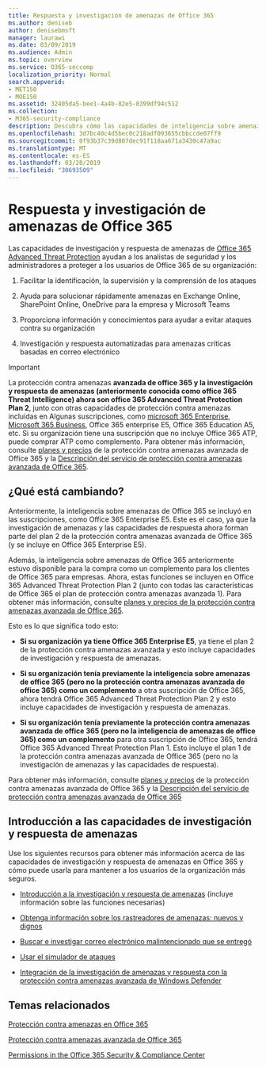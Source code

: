 ```yaml
---
title: Respuesta y investigación de amenazas de Office 365
ms.author: deniseb
author: denisebmsft
manager: laurawi
ms.date: 03/09/2019
ms.audience: Admin
ms.topic: overview
ms.service: O365-seccomp
localization_priority: Normal
search.appverid:
- MET150
- MOE150
ms.assetid: 32405da5-bee1-4a4b-82e5-8399df94c512
ms.collection:
- M365-security-compliance
description: Descubra cómo las capacidades de inteligencia sobre amenazas de Office 365 Advanced Threat Protection pueden ayudarle a investigar amenazas contra su organización, responder a malware, phishing y otros ataques que Office 365 ha detectado en su nombre y buscar amenazas indicadores.
ms.openlocfilehash: 3d7bc40c4d5bec0c218adf093655cbbccde07ff9
ms.sourcegitcommit: 0f93b37c39d807dec91f118aa671a3430c47a9ac
ms.translationtype: MT
ms.contentlocale: es-ES
ms.lasthandoff: 03/20/2019
ms.locfileid: "30693509"
---
```

# <a name="office-365-threat-investigation-and-response"></a>Respuesta y investigación de amenazas de Office 365

Las capacidades de investigación y respuesta de amenazas de [Office 365 Advanced Threat Protection](office-365-atp.md) ayudan a los analistas de seguridad y los administradores a proteger a los usuarios de Office 365 de su organización:
  
1. Facilitar la identificación, la supervisión y la comprensión de los ataques
    
2. Ayuda para solucionar rápidamente amenazas en Exchange Online, SharePoint Online, OneDrive para la empresa y Microsoft Teams
    
3. Proporciona información y conocimientos para ayudar a evitar ataques contra su organización

4. Investigación y respuesta automatizadas para amenazas críticas basadas en correo electrónico
    
> [!IMPORTANT]
> La protección contra amenazas **avanzada de office 365 y la investigación y respuesta de amenazas (anteriormente conocida como office 365 Threat Intelligence) ahora son office 365 Advanced Threat Protection Plan 2**, junto con otras capacidades de protección contra amenazas incluidas en Algunas suscripciones, como [microsoft 365 Enterprise](https://www.microsoft.com/microsoft-365/enterprise/home), [Microsoft 365 Business](https://www.microsoft.com/microsoft-365/business), Office 365 enterprise E5, Office 365 Education A5, etc. Si su organización tiene una suscripción que no incluye Office 365 ATP, puede comprar ATP como complemento. Para obtener más información, consulte [planes y precios](https://products.office.com/exchange/advance-threat-protection) de la protección contra amenazas avanzada de Office 365 y la [Descripción del servicio de protección contra amenazas avanzada de Office 365](https://docs.microsoft.com/office365/servicedescriptions/office-365-advanced-threat-protection-service-description#whats-new-in-office-365-advanced-threat-protection-atp). 
  
## <a name="whats-changing"></a>¿Qué está cambiando?

Anteriormente, la inteligencia sobre amenazas de Office 365 se incluyó en las suscripciones, como Office 365 Enterprise E5. Este es el caso, ya que la investigación de amenazas y las capacidades de respuesta ahora forman parte del plan 2 de la protección contra amenazas avanzada de Office 365 (y se incluye en Office 365 Enterprise E5). 

Además, la inteligencia sobre amenazas de Office 365 anteriormente estuvo disponible para la compra como un complemento para los clientes de Office 365 para empresas. Ahora, estas funciones se incluyen en Office 365 Advanced Threat Protection Plan 2 (junto con todas las características de Office 365 el plan de protección contra amenazas avanzada 1). Para obtener más información, consulte [planes y precios de la protección contra amenazas avanzada de Office 365](https://products.office.com/exchange/advance-threat-protection).

Esto es lo que significa todo esto:

- **Si su organización ya tiene Office 365 Enterprise E5**, ya tiene el plan 2 de la protección contra amenazas avanzada y esto incluye capacidades de investigación y respuesta de amenazas.

- **Si su organización tenía previamente la inteligencia sobre amenazas de office 365 (pero no la protección contra amenazas avanzada de office 365) como un complemento** a otra suscripción de Office 365, ahora tendrá Office 365 Advanced Threat Protection Plan 2 y esto incluye capacidades de investigación y respuesta de amenazas. 

- **Si su organización tenía previamente la protección contra amenazas avanzada de office 365 (pero no la inteligencia de amenazas de office 365) como un complemento** para otra suscripción de Office 365, tendrá Office 365 Advanced Threat Protection Plan 1. Esto incluye el plan 1 de la protección contra amenazas avanzada de Office 365 (pero no la investigación de amenazas y las capacidades de respuesta).

Para obtener más información, consulte [planes y precios](https://products.office.com/exchange/advance-threat-protection) de la protección contra amenazas avanzada de Office 365 y la [Descripción del servicio de protección contra amenazas avanzada de Office 365](https://docs.microsoft.com/office365/servicedescriptions/office-365-advanced-threat-protection-service-description#whats-new-in-office-365-advanced-threat-protection-atp)

## <a name="get-started-with-threat-investigation-and-response-capabilities"></a>Introducción a las capacidades de investigación y respuesta de amenazas

Use los siguientes recursos para obtener más información acerca de las capacidades de investigación y respuesta de amenazas en Office 365 y cómo puede usarla para mantener a los usuarios de la organización más seguros.
  
- [Introducción a la investigación y respuesta de amenazas](get-started-with-ti.md) (incluye información sobre las funciones necesarias) 
    
- [Obtenga información sobre los rastreadores de amenazas: nuevos y dignos](threat-trackers.md)
    
- [Buscar e investigar correo electrónico malintencionado que se entregó](investigate-malicious-email-that-was-delivered.md)
    
- [Usar el simulador de ataques](attack-simulator.md)
    
- [Integración de la investigación de amenazas y respuesta con la protección contra amenazas avanzada de Windows Defender](integrate-office-365-ti-with-wdatp.md)
    
## <a name="related-topics"></a>Temas relacionados

[Protección contra amenazas en Office 365](protect-against-threats.md)
  
[Protección contra amenazas avanzada de Office 365](office-365-atp.md)
  
[Permissions in the Office 365 Security &amp; Compliance Center](permissions-in-the-security-and-compliance-center.md)
 
